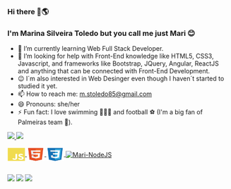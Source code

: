 ### Hi there 👋🌎
### I'm Marina Silveira Toledo but you call me just Mari 😊

- 🌱 I’m currently learning Web Full Stack Developer.
- 🤔 I’m looking for help with Front-End knowledge like HTML5, CSS3, Javascript, and frameworks like Bootstrap, JQuery, Angular, ReactJS and anything that can be connected with Front-End Development.
- 😉 I´m also interested in Web Desinger even though I haven´t started to studied it yet. 
- 📫 How to reach me: m.stoledo85@gmail.com
- 😄 Pronouns: she/her
- ⚡ Fun fact: I love swimming 🏊🏼‍♀️ and football ⚽ (I'm a big fan of Palmeiras team 💚).

<div>
  <a href="https://github.com/marinast85">
  <img height="180em" src="https://github-readme-stats.vercel.app/api/?username=marinast85&show_icons=true&theme=dracula&include_all_commits=true&count_private=true"/>
  <img height="180em" src="https://github-readme-stats.vercel.app/api/top-langs/?username=marinast85&layout=compact&langs_count=7&theme=dracula"/>
</div>
  
<div style="display: inline_block"><br>
  <img align="center" alt="Mari-Js" height="30" width="40" src="https://raw.githubusercontent.com/devicons/devicon/master/icons/javascript/javascript-plain.svg">
  <img align="center" alt="Mari-HTML" height="30" width="40" src="https://raw.githubusercontent.com/devicons/devicon/master/icons/html5/html5-original.svg">
  <img align="center" alt="Mari-CSS" height="30" width="40" src="https://raw.githubusercontent.com/devicons/devicon/master/icons/css3/css3-original.svg">
  <img align="center" alt="Mari-NodeJS" height="30" width="40" 
src="https://cdn.jsdelivr.net/gh/devicons/devicon/icons/nodejs/nodejs-original.svg">
</div>
  
  ##
  
  <div>
     <a href = "mailto:m.stoledo85@gmail.com"><img src="https://img.shields.io/badge/-Gmail-%23333?style=for-the-badge&logo=gmail&logoColor=white" target="_blank"></a>
    <a href="https://instagram.com/marinast85" target="_blank"><img src="https://img.shields.io/badge/-Instagram-%23E4405F?style=for-the-badge&logo=instagram&logoColor=white" target="_blank"></a>
    <a href="https://www.linkedin.com/in/marina-silveira-toledo-43289235" target="_blank"><img src="https://img.shields.io/badge/-LinkedIn-%230077B5?style=for-the-badge&logo=linkedin&logoColor=white" target="_blank"></a>   
    <a href = "5511939305757"><img src="https://img.shields.io/badge/WhatsApp-25D366?style=for-the-badge&logo=whatsapp&logoColor=white</a>
      
       ![Snake animation](https://github.com/marinast85/marinast85/blob/output/github-contribution-grid-snake.svg)
      
  </div>
  
  



